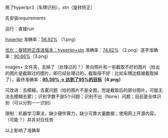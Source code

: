 用了hyperlpr3（车牌识别），stn（旋转矫正）

先安装requirements

运行：直接run

[hyperlpr](hyperlpr.py "x") 准确率：[56.92%](1.png "1") （1.png）

[优化：旋转矫正改进版本：hyperlpr+stn](hyperlpr+stn.py "xx") 准确率：[74.62%](2.png "2") （2.png）逐字准确率：[90.66%](3.png "3")（3.png）

images+ 文件夹，去掉了（处理过的？）黑白照片和一些截取不好的图片（给出的图片是截取过的图片，即已经处理过的，截取得不好：比如车牌边框被截取掉了），最终准确率：**[95.59% -&gt; 达到了95%的目标](4.png "4")（4.png）**

可改进：去模糊，去雾问题（给的图片不是全图，而是截取后的部分图片，可能无法去模糊去雾）；识别字数不是5个问题；识别不出（None）问题；目前是全体识别（可以分割一一识别）

限制：机器学习算法，缺少硬件算力，缺少可靠大量数据；使用网上开源内容，（可能？）并非对应任务

以上影响了准确率
